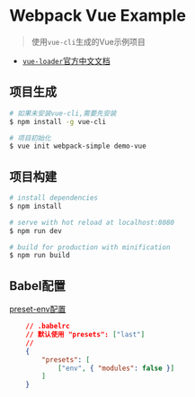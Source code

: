 # Webpack Vue Example

> 使用`vue-cli`生成的Vue示例项目

* [`vue-loader`官方中文文档][1]

## 项目生成

``` bash
# 如果未安装vue-cli,需要先安装
$ npm install -g vue-cli

# 项目初始化
$ vue init webpack-simple demo-vue

```


## 项目构建

``` bash
# install dependencies
$ npm install

# serve with hot reload at localhost:8080
$ npm run dev

# build for production with minification
$ npm run build
```
## Babel配置

[preset-env配置](https://babeljs.io/docs/plugins/preset-env/#examples)

```json
    // .babelrc
    // 默认使用 "presets": ["last"]
    // 
    {
        "presets": [
            ["env", { "modules": false }]
        ]
    }

```

[1]: https://vue-loader.vuejs.org/zh-cn/